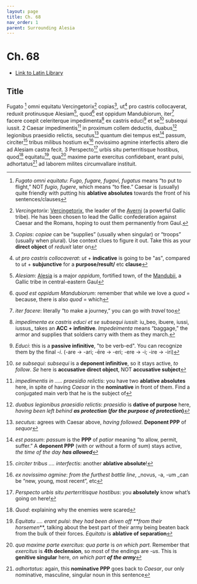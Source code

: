 ```yaml
---
layout: page
title: Ch. 68
nav_order: 1
parent: Surrounding Alesia
---
```


# Ch. 68

- [Link to Latin Library](https://www.thelatinlibrary.com/caesar/gallic/gall7.shtml#69)

## Title 

Fugato [^1] omni equitatu Vercingetorix[^2] copias[^3], ut[^4] pro castris collocaverat, reduxit protinusque Alesiam[^5], quod[^6] est oppidum Mandubiorum, iter[^7] facere coepit celeriterque impedimenta[^8] ex castris educi[^9] et se[^10] subsequi iussit. 2 Caesar impedimentis[^11] in proximum collem deductis, duabus[^12] legionibus praesidio relictis, secutus[^13] quantum diei tempus est[^14] passum, circiter[^15] tribus milibus hostium ex[^16] novissimo agmine interfectis altero die ad Alesiam castra fecit. 3 Perspecto[^17] urbis situ perterritisque hostibus, quod[^18] equitatu[^19], qua[^20] maxime parte exercitus confidebant, erant pulsi, adhortatus[^21] ad laborem milites circumvallare instituit.


[^1]: _Fugato omni equitatu_: _Fugo, fugare, fugavi, fugatus_ means “to put to flight,” NOT _fugio, fugere_, which means “to flee.” Caesar is (usually) quite friendly with putting his **ablative absolutes** towards the front of his sentences/clauses

[^2]: _Vercingetorix_: [Vercingetorix](https://en.wikipedia.org/wiki/Vercingetorix), the leader of the [Averni](https://en.wikipedia.org/wiki/Arverni) (a powerful Gallic tribe). He has been chosen to lead the Gallic confederation against Caesar and the Romans, hoping to oust them permanently from Gaul.

[^3]: _Copias_: _copiae_ can be “supplies” (usually when singular) or “troops” (usually when plural). Use context clues to figure it out. Take this as your **direct object** of _reduxit_ later on

[^4]: _ut pro castris collocaverat_: _ut_ + **indicative** is going to be "as", compared to _ut_ + **subjunctive** for a **purpose/result/** etc **clause**

[^5]: _Alesiam_: [Alesia](https://en.wikipedia.org/wiki/Alesia_(city)) is a major _oppidum_, fortified town, of the [Mandubii](https://en.wikipedia.org/wiki/Mandubii), a Gallic tribe in central-eastern Gaul

[^6]: _quod est oppidum Mandubiorum_: remember that while we love a _quod_ = because, there is also _quod_ = which

[^7]: _iter facere_: literally “to make a journey,” you can go with _travel_ too

[^8]: _impedimenta ex castris educi et se subsequi iussit_: iu_beo, ibuere, iussi, iussus_ takes an **ACC + infinitive**. _Impedeimenta_ means “baggage,” the armor and supplies that soldiers carry with them as they march.

[^9]: _Educi_: this is a **passive infinitive**, "to be verb-ed". You can recognize them by the final -_i_.  (-are → -ari;    -ēre  →  -eri;    -ere  →  -i;    -ire  →  -iri)

[^10]: _se subsequi_: _subsequi_ is a **deponent infinitive**, so it stays active, _to follow_. _Se_ here is **accusative direct object**, NOT **accusative subject**

[^11]: _impedimentis in ….. praesidio relictis_: you have two **ablative absolutes** here, in spite of having _Caesar_ in the **nominative** in front of them. Find a conjugated main verb that he is the subject of

[^12]: _duabus legionibus praesidio relictis_: _praesidio_ is **dative of purpose** here, _having been left behind **as protection**_ **(_for the purpose of protection_)**

[^13]: _secutus_: agrees with Caesar above, _having followed_. **Deponent PPP** of _sequor_

[^14]: _est passum_: _passum_ is the **PPP** of _patior_ meaning “to allow, permit, suffer.” A **deponent PPP** (with or without a form of _sum_) stays active, _the time of the day **has allowed**_

[^15]: _circiter tribus …. interfectis_: another **ablative absolute**!

[^16]: _ex novissimo agmine_: _from the furthest battle line_, _novus, -a, -um _can be “new, young, most recent”, etc

[^17]: _Perspecto urbis situ perterritisque hostibus_: you **absolutely** know what’s going on here!

[^18]: _Quod_: explaining why the enemies were scared

[^19]: _Equitatu …. erant pulsi_: _they had been driven off **from their horsemen_**, talking about the best part of their army being beaten back from the bulk of their forces. _Equitatu_ is **ablative of separation**

[^20]: _qua maxime parte exercitus_: _qua parte_ is _on which part_. Remember that _exercitus_ is **4th declension**, so most of the endings are -_us_. This is **genitive singular** here, _on which part **of the army**_

[^21]: _adhortatus_: again, this **nominative PPP** goes back to _Caesar_, our only nominative, masculine, singular noun in this sentence
